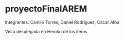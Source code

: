 # proyectoFinalAREM

Integrantes: Camilo Torres, Daniel Rodriguez, Oscar Alba

Vista desplegada en Heroku de los items
